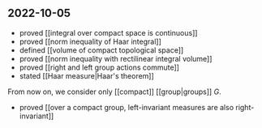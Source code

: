 ## 2022-10-05
- proved [[integral over compact space is continuous]]
- proved [[norm inequality of Haar integral]]
- defined [[volume of compact topological space]]
- proved [[norm inequality with rectilinear integral volume]]
- proved [[right and left group actions commute]]
- stated [[Haar measure|Haar's theorem]]

From now on, we consider only [[compact]] [[group|groups]] $G$.

- proved [[over a compact group, left-invariant measures are also right-invariant]]